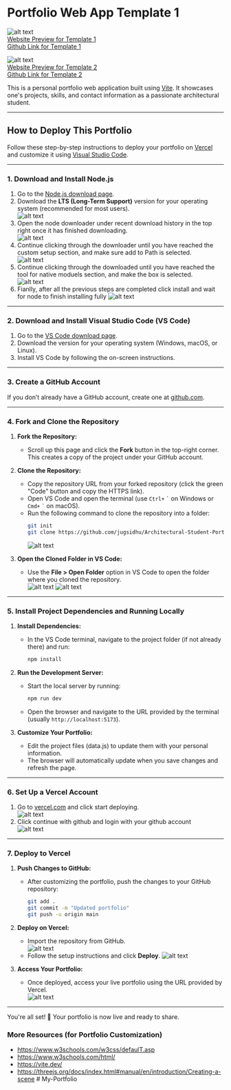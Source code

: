 # Portfolio Web App Template 1

![alt text](/README-Images/image.png)  
[Website Preview for Template 1](https://architecural-student-portfolio-1.vercel.app/)  
[Github Link for Template 1](https://github.com/jzmasiv/Architecural-Student-Portfolio-1)

![alt text](/README-Images/image-1.png)  
[Website Preview for Template 2](https://architectural-student-portfolio-2.vercel.app/)  
[Github Link for Template 2](https://github.com/jugsidhu/Architectural-Student-Portfolio-2)

This is a personal portfolio web application built using [Vite](https://vitejs.dev/). It showcases one's projects, skills, and contact information as a passionate architectural student.

---

## How to Deploy This Portfolio

Follow these step-by-step instructions to deploy your portfolio on [Vercel](https://vercel.com/) and customize it using [Visual Studio Code](https://code.visualstudio.com/).

---

### 1. Download and Install Node.js

1. Go to the [Node.js download page](https://nodejs.org/).
2. Download the **LTS (Long-Term Support)** version for your operating system (recommended for most users).  
   ![alt text](/README-Images/image-2.png)
3. Open the node downloader under recent download history in the top right once it has finished downloading.  
   ![alt text](/README-Images/image-3.png)
4. Continue clicking through the downloader until you have reached the custom setup section, and make sure add to Path is selected.  
   ![alt text](/README-Images/image-4.png)
5. Continue clicking through the downloaded until you have reached the tool for native moduels section, and make the box is selected.  
   ![alt text](/README-Images/image-5.png)
6. Fianlly, after all the previous steps are completed click install and wait for node to finish installing fully
   ![alt text](/README-Images/image-6.png)

---

### 2. Download and Install Visual Studio Code (VS Code)

1. Go to the [VS Code download page](https://code.visualstudio.com/).
2. Download the version for your operating system (Windows, macOS, or Linux).
3. Install VS Code by following the on-screen instructions.

---

### 3. Create a GitHub Account

If you don’t already have a GitHub account, create one at [github.com](https://github.com/).

---

### 4. Fork and Clone the Repository

1. **Fork the Repository:**

   - Scroll up this page and click the **Fork** button in the top-right corner. This creates a copy of the project under your GitHub account.

2. **Clone the Repository:**

   - Copy the repository URL from your forked repository (click the green "Code" button and copy the HTTPS link).
   - Open VS Code and open the terminal (use `Ctrl+` `` ` `` on Windows or `Cmd+` `` ` `` on macOS).
   - Run the following command to clone the repository into a folder:
     ```bash
     git init
     git clone https://github.com/jugsidhu/Architectural-Student-Portfolio-2.git
     ```
     ![alt text](/README-Images/image-7.png)

3. **Open the Cloned Folder in VS Code:**
   - Use the **File > Open Folder** option in VS Code to open the folder where you cloned the repository.  
     ![alt text](/README-Images/image-8.png)
     ![alt text](/README-Images/image-9.png)

---

### 5. Install Project Dependencies and Running Locally

1. **Install Dependencies:**

   - In the VS Code terminal, navigate to the project folder (if not already there) and run:
     ```bash
     npm install
     ```

2. **Run the Development Server:**

   - Start the local server by running:
     ```bash
     npm run dev
     ```
   - Open the browser and navigate to the URL provided by the terminal (usually `http://localhost:5173`).

3. **Customize Your Portfolio:**
   - Edit the project files (data.js) to update them with your personal information.
   - The browser will automatically update when you save changes and refresh the page.

---

### 6. Set Up a Vercel Account

1. Go to [vercel.com](https://vercel.com/) and click start deploying.  
   ![alt text](/README-Images/image-10.png)
2. Click continue with github and login with your github account  
   ![alt text](/README-Images/image-11.png)

---

### 7. Deploy to Vercel

1. **Push Changes to GitHub:**

   - After customizing the portfolio, push the changes to your GitHub repository:
     ```bash
     git add .
     git commit -m "Updated portfolio"
     git push -u origin main
     ```

2. **Deploy on Vercel:**

   - Import the repository from GitHub.  
      ![alt text](/README-Images/image-12.png)
   - Follow the setup instructions and click **Deploy**.
     ![alt text](/README-Images/image-13.png)

3. **Access Your Portfolio:**
   - Once deployed, access your live portfolio using the URL provided by Vercel.  
      ![alt text](/README-Images/image-14.png)

---

You're all set! 🎉 Your portfolio is now live and ready to share.

### More Resources (for Portfolio Customization)

- https://www.w3schools.com/w3css/defaulT.asp
- https://www.w3schools.com/html/
- https://vite.dev/
- https://threejs.org/docs/index.html#manual/en/introduction/Creating-a-scene
#   M y - P o r t f o l i o  
 